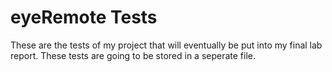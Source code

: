# eyeRemote Tests
These are the tests of my project that will eventually be put into my final lab report. These tests are going to be stored in a seperate file.